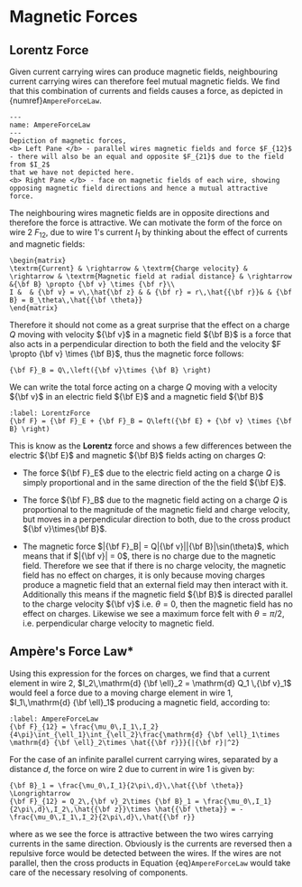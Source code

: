 # Magnetic Forces

## Lorentz Force
Given current carrying wires can produce magnetic fields, neighbouring current carrying wires can therefore feel mutual magnetic fields.  We find that this 
combination of currents and fields causes a force, as depicted in {numref}`AmpereForceLaw`.  
```{figure} ../figures/AmpereForceLaw.png
---
name: AmpereForceLaw
---
Depiction of magnetic forces, 
<b> Left Pane </b> - parallel wires magnetic fields and force $F_{12}$ - there will also be an equal and opposite $F_{21}$ due to the field from $I_2$ 
that we have not depicted here.  
<b> Right Pane </b> - face on magnetic fields of each wire, showing opposing magnetic field directions and hence a mutual attractive force.
```

The neighbouring wires magnetic fields are in opposite directions and therefore the force is attractive.  We can motivate the form of the force on wire 2 $F_{12}$, 
due to wire 1's current $I_1$ by thinking about the effect of currents and magnetic fields:

```{math}
\begin{matrix}
\textrm{Current} & \rightarrow & \textrm{Charge velocity} & \rightarrow & \textrm{Magnetic field at radial distance} & \rightarrow &{\bf B} \propto {\bf v} \times {\bf r}\\
I &  & {\bf v} = v\,\hat{\bf z} & & {\bf r} = r\,\hat{{\bf r}}& & {\bf B} = B_\theta\,\hat{{\bf \theta}}
\end{matrix}
```

Therefore it should not come as a great surprise that the effect on a charge $Q$ moving with velocity ${\bf v}$ in a magnetic field ${\bf B}$ is a force 
that also acts in a perpendicular direction to both the field and the velocity $F \propto {\bf v} \times {\bf B}$, thus the magnetic force follows:
```{math}
{\bf F}_B = Q\,\left({\bf v}\times {\bf B} \right)
```
We can write the total force acting on a charge $Q$ moving with a velocity ${\bf v}$ in an electric field ${\bf E}$ and a magnetic field ${\bf B}$ 
```{math}
:label: LorentzForce
{\bf F} = {\bf F}_E + {\bf F}_B = Q\left({\bf E} + {\bf v} \times {\bf B} \right)
```
This is know as the <b>Lorentz</b> force and shows a few differences between the electric ${\bf E}$ and magnetic ${\bf B}$ fields acting on charges $Q$:
- The force ${\bf F}_E$ due to the electric field acting on a charge $Q$ is simply proportional and in the same direction of the the field ${\bf E}$.

- The force ${\bf F}_B$ due to the magnetic field acting on a charge $Q$ is proportional to the magnitude of the magnetic field and charge velocity, 
but moves in a perpendicular direction to both, due to the cross product ${\bf v}\times{\bf B}$.

- The magnetic force $|{\bf F}_B| = Q|{\bf v}||{\bf B}|\sin(\theta)$, which means that if $|{\bf v}| = 0$, there is no charge due to the magnetic field.  Therefore 
we see that if there is no charge velocity, the magnetic field has no effect on charges, it is only because moving charges produce a magnetic field that an external 
field may then interact with it.  Additionally this means if the magnetic field ${\bf B}$ is directed parallel to the charge velocity ${\bf v}$ i.e. $\theta = 0$, 
then the magnetic field has no effect on charges.  Likewise we see a maximum force felt with $\theta = \pi/2$, i.e. perpendicular charge velocity to magnetic field.



## Ampère's Force Law*
Using this expression for the forces on charges, we find that a current element in wire 2, $I_2\,\mathrm{d} {\bf \ell}_2 = \mathrm{d} Q_1 \,{\bf v}_1$ 
would feel a force due to a moving charge element in wire 1, $I_1\,\mathrm{d} {\bf \ell}_1$ producing a magnetic field, according to:
```{math}
:label: AmpereForceLaw
{\bf F}_{12} = \frac{\mu_0\,I_1\,I_2}{4\pi}\int_{\ell_1}\int_{\ell_2}\frac{\mathrm{d} {\bf \ell}_1\times \mathrm{d} {\bf \ell}_2\times \hat{{\bf r}}}{|{\bf r}|^2} 
```
For the case of an infinite parallel current carrying wires, separated by a distance $d$, the force on wire 2 due to current in wire 1 is given by:
```{math}
{\bf B}_1 = \frac{\mu_0\,I_1}{2\pi\,d}\,\hat{{\bf \theta}} \Longrightarrow 
{\bf F}_{12} = Q_2\,{\bf v}_2\times {\bf B}_1 = \frac{\mu_0\,I_1}{2\pi\,d}\,I_2\,\hat{{\bf z}}\times \hat{{\bf \theta}} = -\frac{\mu_0\,I_1\,I_2}{2\pi\,d}\,\hat{{\bf r}}
```
where as we see the force is attractive between the two wires carrying currents in the same direction.  Obviously is the currents are reversed then a 
repulsive force would be detected between the wires.  If the wires are not parallel, then the cross products in Equation {eq}`AmpereForceLaw` 
would take care of the necessary resolving of components.

